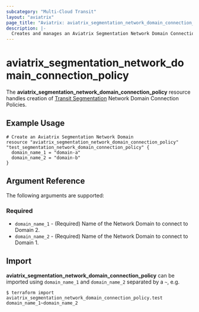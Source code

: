 ```yaml
---
subcategory: "Multi-Cloud Transit"
layout: "aviatrix"
page_title: "Aviatrix: aviatrix_segmentation_network_domain_connection_policy"
description: |-
  Creates and manages an Aviatrix Segmentation Network Domain Connection Policy
---
```


# aviatrix_segmentation_network_domain_connection_policy

The **aviatrix_segmentation_network_domain_connection_policy** resource handles creation of [Transit Segmentation](https://docs.aviatrix.com/HowTos/transit_segmentation_faq.html) Network Domain Connection Policies.

## Example Usage

```hcl
# Create an Aviatrix Segmentation Network Domain
resource "aviatrix_segmentation_network_domain_connection_policy" "test_segmentation_network_domain_connection_policy" {
  domain_name_1 = "domain-a"
  domain_name_2 = "domain-b"
}
```

## Argument Reference

The following arguments are supported:

### Required

* `domain_name_1` - (Required) Name of the Network Domain to connect to Domain 2.
* `domain_name_2` - (Required) Name of the Network Domain to connect to Domain 1.

## Import

**aviatrix_segmentation_network_domain_connection_policy** can be imported using `domain_name_1` and `domain_name_2` separated by a `~`, e.g.

```
$ terraform import aviatrix_segmentation_network_domain_connection_policy.test domain_name_1~domain_name_2
```
